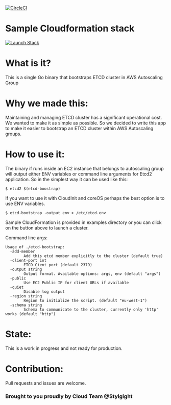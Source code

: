 [![CircleCI](https://circleci.com/gh/stylight/etcd-bootstrap/tree/master.svg?style=svg&circle-token=9bbd5dd7529b97a08f07eaacdafd122caa09990f)](https://circleci.com/gh/stylight/etcd-bootstrap/tree/master)

# Sample Cloudformation stack
[![Launch Stack](https://s3.amazonaws.com/cloudformation-examples/cloudformation-launch-stack.png)](https://console.aws.amazon.com/cloudformation/home?region=eu-west-1#/stacks/new?stackName=etcd-bootstrap-test&templateURL=https://s3-eu-west-1.amazonaws.com/packages.stylight.net/cloudformation/etcd-bootstrap/example-1-cloudformation.yaml)


# What is it?
This is a single Go binary that bootstraps ETCD cluster in AWS Autoscaling Group

# Why we made this:
Maintaining and managing ETCD cluster has a significant operational cost. We wanted to make it as simple as possible. So we decided to write this app to make it easier to bootstrap an ETCD cluster within AWS Autoscaling groups.

# How to use it:
The binary if runs inside an EC2 instance that belongs to autoscaling group will output either ENV variables or command line arguments for Etcd2 application. So in the simplest way it can be used like this:

    $ etcd2 $(etcd-boostrap)

If you want to use it with CloudInit and coreOS perhaps the best option is to use ENV variables.

    $ etcd-bootstrap -output env > /etc/etcd.env

Sample CloudFormation is provided in examples directory or you can click on the button above to launch a cluster.

Command line args:

    Usage of ./etcd-bootstrap:
      -add-member
        	Add this etcd member explicitly to the cluster (default true)
      -client-port int
        	ETCD Cient port (default 2379)
      -output string
        	Output format. Available options: args, env (default "args")
      -public
        	Use EC2 Public IP for client URLs if available
      -quiet
        	Disable log output
      -region string
        	Region to initialize the script. (default "eu-west-1")
      -schema string
        	Schema to communicate to the cluster, currently only 'http' works (default "http")


# State:
This is a work in progress and not ready for production.

# Contribution:
Pull requests and issues are welcome.

### Brought to you proudly by Cloud Team @Stylgight
